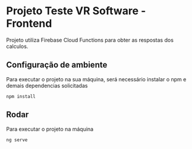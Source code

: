 # Projeto Teste VR Software - Frontend
Projeto utiliza Firebase Cloud Functions para obter as respostas dos calculos.

## Configuração de ambiente
Para executar o projeto na sua máquina, será necessário instalar o npm e demais dependencias solicitadas
```
npm install 
```
## Rodar
Para executar o projeto na máquina
```
ng serve
```
